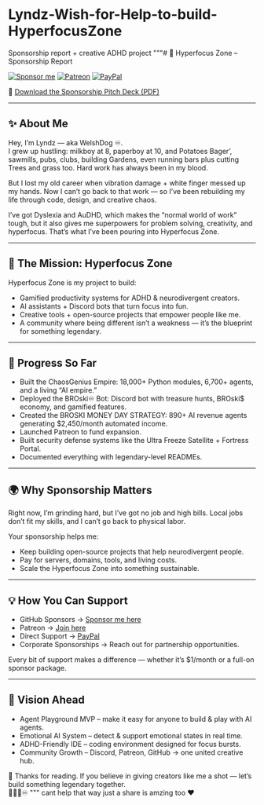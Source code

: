 # Lyndz-Wish-for-Help-to-build-HyperfocusZone
Sponsorship report + creative ADHD project 
"""# 🌌 Hyperfocus Zone – Sponsorship Report

[![Sponsor me](https://img.shields.io/badge/Sponsor-GitHub%20Sponsors-181717?logo=github)](https://github.com/sponsors/welshDog)
[![Patreon](https://img.shields.io/badge/Patreon-Join-orange?logo=patreon)](https://www.patreon.com/c/user?u=29188650)
[![PayPal](https://img.shields.io/badge/Support-PayPal-blue?logo=paypal)](https://www.paypal.com/qrcodes/managed/0f5b941c-f7db-4fb0-ad15-d71284b7bdd7)

📄 [Download the Sponsorship Pitch Deck (PDF)](./HyperfocusZone_Sponsorship_Report.pdf)

---

## ✨ About Me
Hey, I’m Lyndz — aka WelshDog ♾️.  
I grew up hustling: milkboy at 8, paperboy at 10, and Potatoes Bager’, sawmills, pubs, clubs, building Gardens, even running bars plus cutting Trees and grass too. Hard work has always been in my blood.  

But I lost my old career when vibration damage + white finger messed up my hands. Now I can’t go back to that work — so I’ve been rebuilding my life through code, design, and creative chaos.  

I’ve got Dyslexia and AuDHD, which makes the “normal world of work” tough, but it also gives me superpowers for problem solving, creativity, and hyperfocus. That’s what I’ve been pouring into Hyperfocus Zone.

---

## 🚀 The Mission: Hyperfocus Zone
Hyperfocus Zone is my project to build:
- Gamified productivity systems for ADHD & neurodivergent creators.
- AI assistants + Discord bots that turn focus into fun.
- Creative tools + open-source projects that empower people like me.
- A community where being different isn’t a weakness — it’s the blueprint for something legendary.

---

## 🔧 Progress So Far
- Built the ChaosGenius Empire: 18,000+ Python modules, 6,700+ agents, and a living “AI empire.”
- Deployed the BROski♾️ Bot: Discord bot with treasure hunts, BROski$ economy, and gamified features.
- Created the BROSKI MONEY DAY STRATEGY: 890+ AI revenue agents generating $2,450/month automated income.
- Launched Patreon to fund expansion.
- Built security defense systems like the Ultra Freeze Satellite + Fortress Portal.
- Documented everything with legendary-level READMEs.

---

## 🌍 Why Sponsorship Matters
Right now, I’m grinding hard, but I’ve got no job and high bills. Local jobs don’t fit my skills, and I can’t go back to physical labor.  

Your sponsorship helps me:
- Keep building open-source projects that help neurodivergent people.
- Pay for servers, domains, tools, and living costs.
- Scale the Hyperfocus Zone into something sustainable.

---

## 💡 How You Can Support
- GitHub Sponsors → [Sponsor me here](https://github.com/sponsors/welshDog)
- Patreon → [Join here](https://www.patreon.com/c/user?u=29188650)
- Direct Support → [PayPal](https://www.paypal.com/qrcodes/managed/0f5b941c-f7db-4fb0-ad15-d71284b7bdd7)
- Corporate Sponsorships → Reach out for partnership opportunities.

Every bit of support makes a difference — whether it’s $1/month or a full-on sponsor package.

---

## 🌠 Vision Ahead
- Agent Playground MVP – make it easy for anyone to build & play with AI agents.
- Emotional AI System – detect & support emotional states in real time.
- ADHD-Friendly IDE – coding environment designed for focus bursts.
- Community Growth – Discord, Patreon, GitHub → one united creative hub.

💜 Thanks for reading. If you believe in giving creators like me a shot — let’s build something legendary together.  
🫶🤝👊♾️
"""
cant help that way just a share is amzing too ❤️
